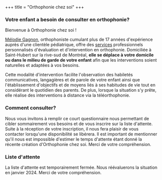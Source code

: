 +++
title = "Orthophonie chez soi"
+++

### Votre enfant a besoin de consulter en orthophonie?

Bienvenue à Orthophonie chez soi !

[Mélodie Gagnon](/apropos/ "À propos de Mélodie Gagnon"), orthophoniste cumulant plus de 17 années d'expérience auprès d'une clientèle pédiatrique, offre des [services](/services/ "Liste et description des services offerts") professionnels personnalisés d'évaluation et d'intervention en orthophonie.  Domiciliée à Saint-Hubert sur la rive-sud de Montréal, **elle se déplace à votre domicile ou dans le milieu de garde de votre enfant** afin que les interventions soient naturelles et adaptées à vos besoins.

Cette modalité d'intervention facilite l'observation des habiletés communicatives, langagières et de parole de votre enfant ainsi que l'établissement d'objectifs et de moyens liés à ses habitudes de vie tout en considérant le quotidien des parents. De plus, lorsque la situation s'y prête, elle réalise des interventions à distance via la téléorthophonie.

### Comment consulter?

Nous vous invitons à remplir ce court questionnaire nous permettant de cibler sommairement vos besoins et de vous inscrire sur la liste d'attente. Suite à la réception de votre inscription, il nous fera plaisir de vous contacter lorsqu'une disponibilité se libérera.  Il est important de mentionner qu'il nous est impossible d'estimer le temps d'attente étant donné la récente création d'Orthophonie chez soi. Merci de votre compréhension.

### Liste d'attente

La liste d'attente est temporairement fermée.  Nous réévaluerons la situation en janvier 2024.  Merci de votre compréhension.
